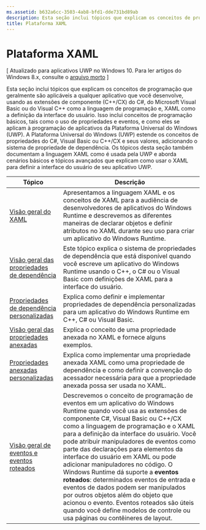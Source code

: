 ```yaml
---
ms.assetid: b632a6cc-3503-4ab8-bfd1-dde731bd89ab
description: Esta seção inclui tópicos que explicam os conceitos de programação que geralmente são aplicáveis a qualquer aplicativo que você escreve.
title: Plataforma XAML
---
```


# Plataforma XAML

\[ Atualizado para aplicativos UWP no Windows 10. Para ler artigos do Windows 8.x, consulte o [arquivo morto](http://go.microsoft.com/fwlink/p/?linkid=619132) \]

Esta seção inclui tópicos que explicam os conceitos de programação que geralmente são aplicáveis a qualquer aplicativo que você desenvolve, usando as extensões de componente (C++/CX) do C#, do Microsoft Visual Basic ou do Visual C++ como a linguagem de programação e, XAML como a definição da interface do usuário. Isso inclui conceitos de programação básicos, tais como o uso de propriedades e eventos, e como eles se aplicam à programação de aplicativos da Plataforma Universal do Windows (UWP). A Plataforma Universal do Windows (UWP) estende os conceitos de propriedades do C#, Visual Basic ou C++/CX e seus valores, adicionando o sistema de propriedade de dependência. Os tópicos desta seção também documentam a linguagem XAML como é usada pela UWP e aborda cenários básicos e tópicos avançados que explicam como usar o XAML para definir a interface do usuário de seu aplicativo UWP.
 
| Tópico | Descrição |
|-------|-------------|
| [Visão geral do XAML](xaml-overview.md) | Apresentamos a linguagem XAML e os conceitos de XAML para a audiência de desenvolvedores de aplicativos do Windows Runtime e descrevemos as diferentes maneiras de declarar objetos e definir atributos no XAML durante seu uso para criar um aplicativo do Windows Runtime. |
| [Visão geral das propriedades de dependência](dependency-properties-overview.md) | Este tópico explica o sistema de propriedades de dependência que está disponível quando você escreve um aplicativo do Windows Runtime usando o C++, o C# ou o Visual Basic com definições de XAML para a interface do usuário. |
| [Propriedades de dependência personalizadas](custom-dependency-properties.md) | Explica como definir e implementar propriedades de dependência personalizadas para um aplicativo do Windows Runtime em C++, C# ou Visual Basic. |
| [Visão geral das propriedades anexadas](attached-properties-overview.md) | Explica o conceito de uma propriedade anexada no XAML e fornece alguns exemplos. |
| [Propriedades anexadas personalizadas](custom-attached-properties.md) | Explica como implementar uma propriedade anexada XAML como uma propriedade de dependência e como definir a convenção do acessador necessária para que a propriedade anexada possa ser usada no XAML. |
| [Visão geral de eventos e eventos roteados](events-and-routed-events-overview.md) | Descrevemos o conceito de programação de eventos em um aplicativo do Windows Runtime quando você usa as extensões de componente C#, Visual Basic ou C++/CX como a linguagem de programação e o XAML para a definição da interface do usuário. Você pode atribuir manipuladores de eventos como parte das declarações para elementos da interface do usuário em XAML ou pode adicionar manipuladores no código. O Windows Runtime dá suporte a **eventos roteados**: determinados eventos de entrada e eventos de dados podem ser manipulados por outros objetos além do objeto que acionou o evento. Eventos roteados são úteis quando você define modelos de controle ou usa páginas ou contêineres de layout. |

 


<!--HONumber=Mar16_HO1-->


